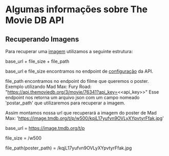 # Algumas informações sobre The Movie DB API

## Recuperando Imagens

Para recuperar uma [imagem](https://developers.themoviedb.org/3/getting-started/images) utilizamos a seguinte estrutura:

base_url + file_size + file_path

base_url e file_size encontramos no endpoint de [configuração](https://api.themoviedb.org/3/configuration?api_key=<<api_key>>) da API.

file_path encontramos no endpoint do filme que queremos o poster. Exemplo utilizando Mad Max: Fury Road: "https://api.themoviedb.org/3/movie/76341?api_key=<<api_key>>"
Esse endpoint nos retorna um arquivo json com um campo nomeado 'postar_path' que utilizaremos para recuperar a imagem.

Assim montamos nossa url que recuperará a imagem do poster de Mad Max: 'https://image.tmdb.org/t/p/w500/kqjL17yufvn9OVLyXYpvtyrFfak.jpg'

base_url = https://image.tmdb.org/t/p

file_size = /w500

file_path(poster_path) = /kqjL17yufvn9OVLyXYpvtyrFfak.jpg
